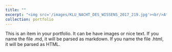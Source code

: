 ```yaml
---
title: ""
excerpt: "<img src='/images/KLU_NACHT_DES_WISSENS_2017_219.jpg'><br/>At DGF Conference 2014 in Karlsruhe (with Markus Glaser, Sebastian Müller, and Arvid Hoffmann)"
collection: portfolio
---
```


This is an item in your portfolio. It can be have images or nice text. If you name the file .md, it will be parsed as markdown. If you name the file .html, it will be parsed as HTML. 
